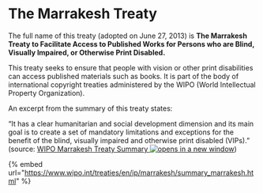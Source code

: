 # The Marrakesh Treaty

The full name of this treaty (adopted on June 27, 2013) is **The Marrakesh Treaty to Facilitate Access to Published Works for Persons who are Blind, Visually Impaired, or Otherwise Print Disabled.**

This treaty seeks to ensure that people with vision or other print disabilities can access published materials such as books. It is part of the body of international copyright treaties administered by the WIPO (World Intellectual Property Organization).

An excerpt from the summary of this treaty states:

“It has a clear humanitarian and social development dimension and its main goal is to create a set of mandatory limitations and exceptions for the benefit of the blind, visually impaired and otherwise print disabled (VIPs).” (source: [WIPO Marrakesh Treaty Summary ![opens in a new window](https://dequeuniversity.com/assets/images/template/courses2014/new-window.png)](https://www.wipo.int/treaties/en/ip/marrakesh/summary_marrakesh.html))

{% embed url="https://www.wipo.int/treaties/en/ip/marrakesh/summary_marrakesh.html" %}

